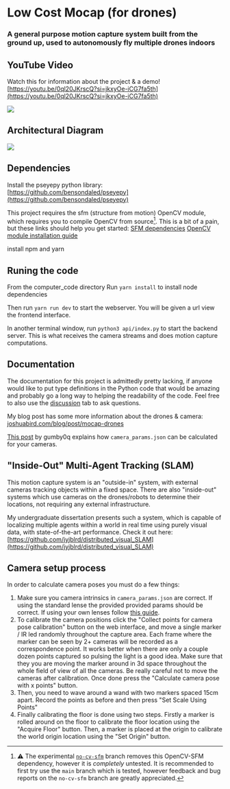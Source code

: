 # Low Cost Mocap (for drones)

### A general purpose motion capture system built from the ground up, used to autonomously fly multiple drones indoors

## YouTube Video
Watch this for information about the project & a demo!
[https://youtu.be/0ql20JKrscQ?si=jkxyOe-iCG7fa5th](https://youtu.be/0ql20JKrscQ?si=jkxyOe-iCG7fa5th)

[<img src="https://github.com/jyjblrd/Mocap-Drones/blob/main/images/thumbnail.png">](https://youtu.be/0ql20JKrscQ?si=jkxyOe-iCG7fa5th)

## Architectural Diagram
![](https://github.com/jyjblrd/Mocap-Drones/blob/main/images/architecture.png?raw=true)

## Dependencies
Install the pseyepy python library: [https://github.com/bensondaled/pseyepy](https://github.com/bensondaled/pseyepy)

This project requires the sfm (structure from motion) OpenCV module, which requires you to compile OpenCV from source[^1]. This is a bit of a pain, but these links should help you get started: [SFM dependencies](https://docs.opencv.org/4.x/db/db8/tutorial_sfm_installation.html) [OpenCV module installation guide](https://github.com/opencv/opencv_contrib/blob/master/README.md)

[^1]: ⚠️ The experimental [`no-cv-sfm`](https://github.com/jyjblrd/Low-Cost-Mocap/tree/no-cv-sfm) branch removes this OpenCV-SFM dependency, however it is *completely* untested. It is recommended to first try use the `main` branch which is tested, however feedback and bug reports on the `no-cv-sfm` branch are greatly appreciated. 

install npm and yarn

## Runing the code

From the computer_code directory Run `yarn install` to install node dependencies 

Then run `yarn run dev` to start the webserver. You will be given a url view the frontend interface.

In another terminal window, run `python3 api/index.py` to start the backend server. This is what receives the camera streams and does motion capture computations.

## Documentation
The documentation for this project is admittedly pretty lacking, if anyone would like to put type definitions in the Python code that would be amazing and probably go a long way to helping the readability of the code. Feel free to also use the [discussion](https://github.com/jyjblrd/Mocap-Drones/discussions) tab to ask questions.

My blog post has some more information about the drones & camera: [joshuabird.com/blog/post/mocap-drones](https://joshuabird.com/blog/post/mocap-drones)

[This post](https://github.com/jyjblrd/Low-Cost-Mocap/discussions/11#discussioncomment-9380283) by gumby0q explains how `camera_params.json` can be calculated for your cameras.



## "Inside-Out" Multi-Agent Tracking (SLAM)
This motion capture system is an "outside-in" system, with external cameras tracking objects within a fixed space. There are also "inside-out" systems which use cameras on the drones/robots to determine their locations, not requiring any external infrastructure. 

My undergraduate dissertation presents such a system, which is capable of localizing multiple agents within a world in real time using purely visual data, with state-of-the-art performance. Check it out here: [https://github.com/jyjblrd/distributed_visual_SLAM](https://github.com/jyjblrd/distributed_visual_SLAM)


## Camera setup process

In order to calculate camera poses you must do a few things:

1. Make sure you camera intrinsics in `camera_params.json` are correct. If using the standard lense the provided provided params should be correct. If using your own lenses follow [this guide](https://github.com/jyjblrd/Low-Cost-Mocap/discussions/11#discussioncomment-9380283).
2. To calibrate the camera positions click the "Collect points for camera pose calibration" button on the web interface, and move a single marker / IR led randomly throughout the capture area. Each frame where the marker can be seen by 2+ cameras will be recorded as a correspondence point. It works better when there are only a couple dozen points captured so pulsing the light is a good idea. Make sure that they you are moving the marker around in 3d space throughout the whole field of view of all the cameras. Be really careful not to move the cameras after calibration. Once done press the "Calculate camera pose with x points" button.
3. Then, you need to wave around a wand with two markers spaced 15cm apart. Record the points as before and then press "Set Scale Using Points"
4. Finally calibrating the floor is done using two steps. Firstly a marker is rolled around on the floor to calibrate the floor location using the "Acquire Floor" button. Then, a marker is placed at the origin to calibrate the world origin location using the "Set Origin" button.


